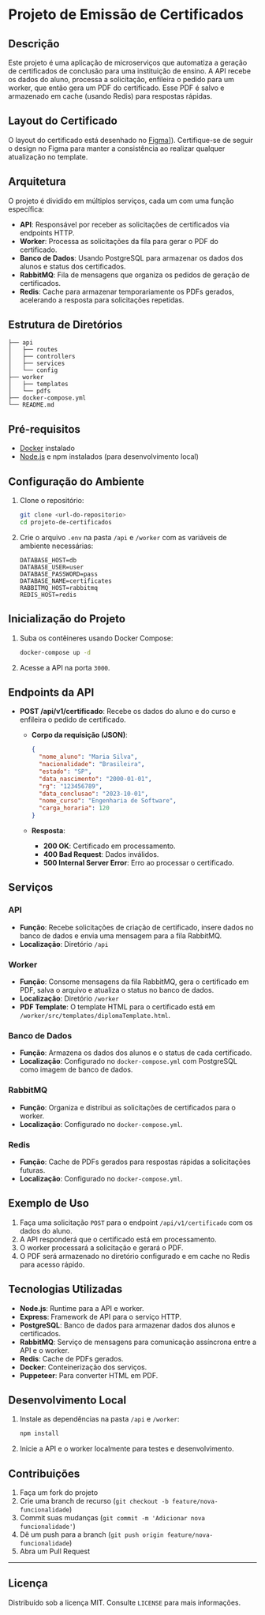 # Projeto de Emissão de Certificados

## Descrição
Este projeto é uma aplicação de microserviços que automatiza a geração de certificados de conclusão para uma instituição de ensino. A API recebe os dados do aluno, processa a solicitação, enfileira o pedido para um worker, que então gera um PDF do certificado. Esse PDF é salvo e armazenado em cache (usando Redis) para respostas rápidas.

## Layout do Certificado

O layout do certificado está desenhado no [Figma]([[https://www.figma.com/](https://www.figma.com/design/7350eIKtOEU8USfYcXc4f6/Certificado?node-id=0-1&t=cLcVlTWvQMm12Llf-1))]). Certifique-se de seguir o design no Figma para manter a consistência ao realizar qualquer atualização no template.


## Arquitetura
O projeto é dividido em múltiplos serviços, cada um com uma função específica:
- **API**: Responsável por receber as solicitações de certificados via endpoints HTTP.
- **Worker**: Processa as solicitações da fila para gerar o PDF do certificado.
- **Banco de Dados**: Usando PostgreSQL para armazenar os dados dos alunos e status dos certificados.
- **RabbitMQ**: Fila de mensagens que organiza os pedidos de geração de certificados.
- **Redis**: Cache para armazenar temporariamente os PDFs gerados, acelerando a resposta para solicitações repetidas.

## Estrutura de Diretórios
```
├── api
│   ├── routes
│   ├── controllers
│   ├── services
│   └── config
├── worker
│   ├── templates
│   └── pdfs
├── docker-compose.yml
└── README.md
```

## Pré-requisitos
- [Docker](https://www.docker.com/) instalado
- [Node.js](https://nodejs.org/) e npm instalados (para desenvolvimento local)

## Configuração do Ambiente

1. Clone o repositório:
   ```bash
   git clone <url-do-repositorio>
   cd projeto-de-certificados
   ```

2. Crie o arquivo `.env` na pasta `/api` e `/worker` com as variáveis de ambiente necessárias:
   ```plaintext
   DATABASE_HOST=db
   DATABASE_USER=user
   DATABASE_PASSWORD=pass
   DATABASE_NAME=certificates
   RABBITMQ_HOST=rabbitmq
   REDIS_HOST=redis
   ```

## Inicialização do Projeto

1. Suba os contêineres usando Docker Compose:
   ```bash
   docker-compose up -d
   ```

2. Acesse a API na porta `3000`. 

## Endpoints da API

- **POST /api/v1/certificado**: Recebe os dados do aluno e do curso e enfileira o pedido de certificado.
  - **Corpo da requisição (JSON)**:
    ```json
    {
      "nome_aluno": "Maria Silva",
      "nacionalidade": "Brasileira",
      "estado": "SP",
      "data_nascimento": "2000-01-01",
      "rg": "123456789",
      "data_conclusao": "2023-10-01",
      "nome_curso": "Engenharia de Software",
      "carga_horaria": 120
    }
    ```

  - **Resposta**:
    - **200 OK**: Certificado em processamento.
    - **400 Bad Request**: Dados inválidos.
    - **500 Internal Server Error**: Erro ao processar o certificado.

## Serviços

### API
- **Função**: Recebe solicitações de criação de certificado, insere dados no banco de dados e envia uma mensagem para a fila RabbitMQ.
- **Localização**: Diretório `/api`

### Worker
- **Função**: Consome mensagens da fila RabbitMQ, gera o certificado em PDF, salva o arquivo e atualiza o status no banco de dados.
- **Localização**: Diretório `/worker`
- **PDF Template**: O template HTML para o certificado está em `/worker/src/templates/diplomaTemplate.html`.

### Banco de Dados
- **Função**: Armazena os dados dos alunos e o status de cada certificado.
- **Localização**: Configurado no `docker-compose.yml` com PostgreSQL como imagem de banco de dados.

### RabbitMQ
- **Função**: Organiza e distribui as solicitações de certificados para o worker.
- **Localização**: Configurado no `docker-compose.yml`.

### Redis
- **Função**: Cache de PDFs gerados para respostas rápidas a solicitações futuras.
- **Localização**: Configurado no `docker-compose.yml`.

## Exemplo de Uso

1. Faça uma solicitação `POST` para o endpoint `/api/v1/certificado` com os dados do aluno.
2. A API responderá que o certificado está em processamento.
3. O worker processará a solicitação e gerará o PDF.
4. O PDF será armazenado no diretório configurado e em cache no Redis para acesso rápido.

## Tecnologias Utilizadas

- **Node.js**: Runtime para a API e worker.
- **Express**: Framework de API para o serviço HTTP.
- **PostgreSQL**: Banco de dados para armazenar dados dos alunos e certificados.
- **RabbitMQ**: Serviço de mensagens para comunicação assíncrona entre a API e o worker.
- **Redis**: Cache de PDFs gerados.
- **Docker**: Conteinerização dos serviços.
- **Puppeteer**: Para converter HTML em PDF.

## Desenvolvimento Local

1. Instale as dependências na pasta `/api` e `/worker`:
   ```bash
   npm install
   ```

2. Inicie a API e o worker localmente para testes e desenvolvimento.

## Contribuições

1. Faça um fork do projeto
2. Crie uma branch de recurso (`git checkout -b feature/nova-funcionalidade`)
3. Commit suas mudanças (`git commit -m 'Adicionar nova funcionalidade'`)
4. Dê um push para a branch (`git push origin feature/nova-funcionalidade`)
5. Abra um Pull Request

---

## Licença

Distribuído sob a licença MIT. Consulte `LICENSE` para mais informações.
